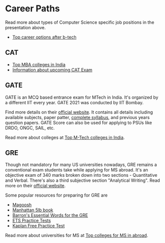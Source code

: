 # Career Paths

Read more about types of Computer Science specific job positions in the presentation above.  
- [Top career options after b-tech](https://www.crampete.com/blogs/top-17-career-options-after-b-tech/)

## CAT

- [Top MBA colleges in India](https://www.shiksha.com/mba/ranking/top-mba-colleges-in-india/2-2-0-0-0)
- [Information about upcoming CAT Exam](https://www.shiksha.com/mba/cat-exam?rf=searchWidget&landing=ep)

## GATE

GATE is an MCQ based entrance exam for MTech in India. It's organized by a different IIT every year. GATE 2021 was conducted by IIT Bombay.  

Find more details on their [official website](https://gate.iitb.ac.in/). It contains all details including available subjects, paper patter, [complete syllabus](https://gate.iitb.ac.in/syllabi.php), and previous years question papers. GATE Score can also be used for applying to PSUs like DRDO, ONGC, SAIL, etc.  

Read more about colleges at [Top M-Tech colleges in India](https://www.careerindia.com/top-m-tech-colleges-in-india/articlecontent-pf5656-011864.html).

## GRE

Though not mandatory for many US universities nowadays, GRE remains a conventional exam students take while applying for MS abroad. It's an objective exam of 340 marks broken down into two sections - Quantitative and Verbal. There's also a third subjective section "Analytical Writing". Read more on their [official website](https://www.ets.org/gre).

Some popular resources for preparing for GRE are
- [Magoosh](https://magoosh.com/)
- [Manhattan 5lb book](https://www.manhattanprep.com/gre/store/gre-strategy-guides/5-pound-book-gre-practice-problems/)
- [Barron's Essential Words for the GRE](https://www.amazon.in/Barron%60s-Essential-Words-Philip-Geer/dp/9387477010)
- [ETS Practice Tests](https://www.ets.org/gre/revised_general/prepare/powerprep/)
- [Kaplan Free Practice Test](https://www.kaptest.com/gre/free/free-gre-practice-test)

Read more about universities for MS at [Top colleges for MS in abroad](https://studyabroad.shiksha.com/top-ms-colleges-in-abroad-abroadranking33).
